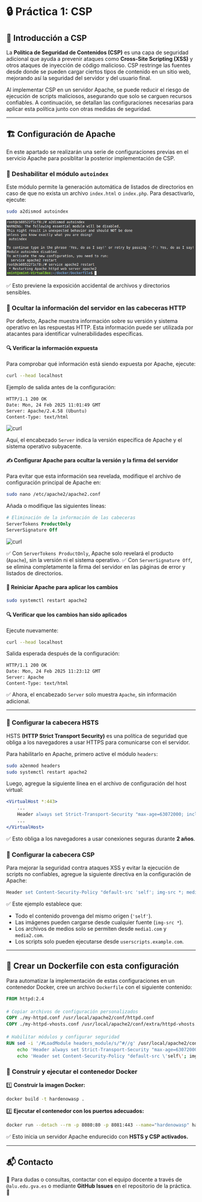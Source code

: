 # 🔒 Práctica 1: CSP

## 📌 Introducción a CSP
La **Política de Seguridad de Contenidos (CSP)** es una capa de seguridad adicional que ayuda a prevenir ataques como **Cross-Site Scripting (XSS)** y otros ataques de inyección de código malicioso. CSP restringe las fuentes desde donde se pueden cargar ciertos tipos de contenido en un sitio web, mejorando así la seguridad del servidor y del usuario final.

Al implementar CSP en un servidor Apache, se puede reducir el riesgo de ejecución de scripts maliciosos, asegurando que solo se carguen recursos confiables. A continuación, se detallan las configuraciones necesarias para aplicar esta política junto con otras medidas de seguridad.

---

## 🏗️ **Configuración de Apache**
En este apartado se realizarán una serie de configuraciones previas en el servicio Apache para posiblitar la posterior implementación de CSP.

### 🔹 Deshabilitar el módulo `autoindex`
Este módulo permite la generación automática de listados de directorios en caso de que no exista un archivo `index.html` o `index.php`. Para desactivarlo, ejecute:
```bash
sudo a2dismod autoindex
```
![autoindex](https://github.com/XaviGimReu/PPS-10836126/blob/main/template-main/RA3/RA3_1/assets/CSP/3.%20deshabilitar_autoindex.png)

✅ Esto previene la exposición accidental de archivos y directorios sensibles.

### 🔹 Ocultar la información del servidor en las cabeceras HTTP
Por defecto, Apache muestra información sobre su versión y sistema operativo en las respuestas HTTP. Esta información puede ser utilizada por atacantes para identificar vulnerabilidades específicas.

#### 🔍 Verificar la información expuesta
Para comprobar qué información está siendo expuesta por Apache, ejecute:
```bash
curl --head localhost
```

Ejemplo de salida antes de la configuración:
```
HTTP/1.1 200 OK
Date: Mon, 24 Feb 2025 11:01:49 GMT
Server: Apache/2.4.58 (Ubuntu)
Content-Type: text/html
```
![curl](https://github.com/XaviGimReu/PPS-10836126/blob/main/template-main/RA3/RA3_1/assets/CSP/6.%20eliminaci%C3%B3n_cabeceras-2.png)

Aquí, el encabezado `Server` indica la versión específica de Apache y el sistema operativo subyacente.

#### ✍️ Configurar Apache para ocultar la versión y la firma del servidor
Para evitar que esta información sea revelada, modifique el archivo de configuración principal de Apache en:
```bash
sudo nano /etc/apache2/apache2.conf
```
Añada o modifique las siguientes líneas:
```apache
# Eliminación de la información de las cabeceras
ServerTokens ProductOnly
ServerSignature Off
```
![curl](https://github.com/XaviGimReu/PPS-10836126/blob/main/template-main/RA3/RA3_1/assets/CSP/5.%20eliminaci%C3%B3n_cabeceras.png)

✅ Con `ServerTokens ProductOnly`, Apache solo revelará el producto (`Apache`), sin la versión ni el sistema operativo.
✅ Con `ServerSignature Off`, se elimina completamente la firma del servidor en las páginas de error y listados de directorios.

#### 🔄 Reiniciar Apache para aplicar los cambios
```bash
sudo systemctl restart apache2
```

#### 🔍 Verificar que los cambios han sido aplicados
Ejecute nuevamente:
```bash
curl --head localhost
```
Salida esperada después de la configuración:
```
HTTP/1.1 200 OK
Date: Mon, 24 Feb 2025 11:23:12 GMT
Server: Apache
Content-Type: text/html
```
✅ Ahora, el encabezado `Server` solo muestra `Apache`, sin información adicional.

---

### 🔹 Configurar la cabecera **HSTS**
HSTS **(HTTP Strict Transport Security)** es una política de seguridad que obliga a los navegadores a usar HTTPS para comunicarse con el servidor.

Para habilitarlo en Apache, primero active el módulo `headers`:
```bash
sudo a2enmod headers
sudo systemctl restart apache2
```
Luego, agregue la siguiente línea en el archivo de configuración del host virtual:
```apache
<VirtualHost *:443>
    ...
    Header always set Strict-Transport-Security "max-age=63072000; includeSubDomains"
    ...
</VirtualHost>
```
✅ Esto obliga a los navegadores a usar conexiones seguras durante **2 años**.

### 🔹 Configurar la cabecera **CSP**
Para mejorar la seguridad contra ataques XSS y evitar la ejecución de scripts no confiables, agregue la siguiente directiva en la configuración de Apache:
```apache
Header set Content-Security-Policy "default-src 'self'; img-src *; media-src media1.com media2.com; script-src userscripts.example.com"
```
✅ Este ejemplo establece que:
- Todo el contenido provenga del mismo origen (`'self'`).
- Las imágenes pueden cargarse desde cualquier fuente (`img-src *`).
- Los archivos de medios solo se permiten desde `media1.com` y `media2.com`.
- Los scripts solo pueden ejecutarse desde `userscripts.example.com`.

---

## 🔨 **Crear un Dockerfile con esta configuración**
Para automatizar la implementación de estas configuraciones en un contenedor Docker, cree un archivo `Dockerfile` con el siguiente contenido:

```dockerfile
FROM httpd:2.4

# Copiar archivos de configuración personalizados
COPY ./my-httpd.conf /usr/local/apache2/conf/httpd.conf
COPY ./my-httpd-vhosts.conf /usr/local/apache2/conf/extra/httpd-vhosts.conf

# Habilitar módulos y configurar seguridad
RUN sed -i '/#LoadModule headers_module/s/^#//g' /usr/local/apache2/conf/httpd.conf && \
    echo 'Header always set Strict-Transport-Security "max-age=63072000; includeSubDomains"' >> /usr/local/apache2/conf/httpd.conf && \
    echo 'Header set Content-Security-Policy "default-src \'self\'; img-src *; media-src media1.com media2.com; script-src userscripts.example.com"' >> /usr/local/apache2/conf/httpd.conf
```

### 🚀 **Construir y ejecutar el contenedor Docker**
1️⃣ **Construir la imagen Docker:**
```bash
docker build -t hardenowasp .
```

2️⃣ **Ejecutar el contenedor con los puertos adecuados:**
```bash
docker run --detach --rm -p 8080:80 -p 8081:443 --name="hardenowasp" hardenowasp
```
✅ Esto inicia un servidor Apache endurecido con **HSTS y CSP activados.**

---

## 📬 Contacto
📧 Para dudas o consultas, contactar con el equipo docente a través de `@alu.edu.gva.es` o mediante **GitHub Issues** en el repositorio de la práctica. 🚀

